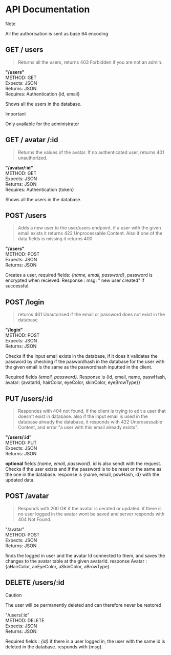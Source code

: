 # API Documentation
> [!note]
> All the authorisation is sent as base 64 encoding

## GET / users
> Returns all the users, returns 403 Forbidden if you are not an admin.

**"/users"**<br>
 METHOD: GET <br>
 Expects: JSON <br>
 Returns: JSON <br>
 Requires: Authentication {id, email} <br>

Shows all the users in the database. 
> [!Important]
> Only available for the administrator

## GET / avatar /:id
> Returns the values of the avatar. If no authenticated user, returns 401 unauthorized.

**"/avatar/:id"**<br>
 METHOD: GET <br>
 Expects: JSON <br>
 Returns: JSON <br>
 Requires: Authentication {token} <br>

Shows all the users in the database. 

## POST /users 
> Adds a new user to the user/users endpoint. if a user with the given email exists it returns 422 Unprocessable Content. Also if one of the data fields is missing it returns 400

**"/users"** <br>
METHOD: POST <br>
Expects: JSON <br>
Returns: JSON <br>

Creates a user, required fields: *{name, email, password}*, password is encrypted when recieved. 
Response : msg: " new user created" if successful.

## POST /login 
> returns 401 Unautorised if the email or password does not exist in the database

**"/login"** <br>
METHOD: POST <br>
Expects: JSON <br>
Returns: JSON <br>

Checks if the input email exists in the database, if it does it validates the password by checking if the paswordhash in the database for the user with the given email is the same as the paswordhash inputted in the client. 

Required fields *{email, password}*.
Response is {id, email, name, paswHash, avatar: {avatarId, hairColor, eyeColor, skinColor, eyeBrowType}}

## PUT /users/:id 
> Respondes with 404 not found, if the client is trying to edit a user that doesn't exist in database. also if the input email is used in the database already the database, it responds with 422 Unprosessable Content, and error "a user with this email already exists".

**"/users/:id"** <br>
METHOD: PUT <br>
Expects: JSON <br>
Returns: JSON <br>

**optional** fields *{name, email, password}*. id is also sendt with the request.
Checks if the user exists and if the password is to be reset or the same as the one in the database. 
response is {name, email, pswHash, id} with the updated data.

## POST /avatar 
>  Responds with 200 OK if the avatar is cerated or updated. if there is no user logged in the avatar wont be saved and server responds with 404 Not Found.

"/avatar" <br>
METHOD: POST <br>
Expects: JSON <br>
Returns: JSON <br>

finds the logged in user and the avatar Id connected to them, and saves the changes to the avatar table at the given avatarId. 
response Avatar : {aHairColor, anEyeColor, aSkinColor, aBrowType}.

## DELETE  /users/:id 
> [!caution]
> The user will be permanently deleted and can therefore never be restored


"/users/:id" <br>
METHOD: DELETE <br>
Expects: JSON <br>
Returns: JSON <br>

Required fields : *{id}* if there is a user logged in, the user with the same id is deleted in the database. 
responds with {msg}.
